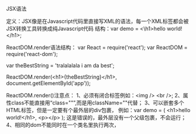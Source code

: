 JSX语法

定义：JSX像是在Javascript代码里直接写XML的语法，每一个XML标签都会被JSX转换工具转换成纯Javascript代码
结构：var demo = <\h1\>hello world!\</h1\>;

ReactDOM.render语法结构：
var React = require('react');
var ReactDOM = require('react-dom');

var theBestString = 'tralalalala i am da best';

ReactDOM.render(\<h1\>{theBestString}\</h1\>, document.getElementById('app'));


ReactDOM.render()注意点：
1、必须有闭合标签例如：\<img /\> \<br /\>;
2、属性class不能直接用“class=""”,而是用className=""代替；
3、可以嵌套多个HTML标签，但是一定要有个最外层的div包裹，
例如：var demo = (
        \<h1\>hello world!\</h1\>,
        \<p\>\</p\>
      );
  这是错误的，最外层没有一个父级包裹，不会运行；
4、相同的dom不能同时在一个类名里执行两次，
